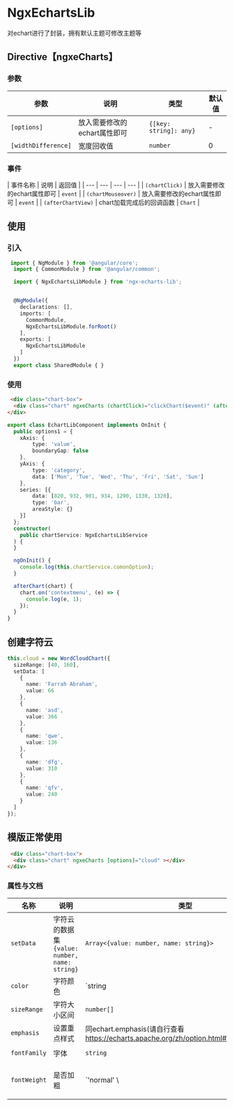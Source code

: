 # NgxEchartsLib

对echart进行了封装，拥有默认主题可修改主题等

## Directive【ngxeCharts】
### 参数
| 参数 | 说明 | 类型 | 默认值 |
| --- | --- | --- | --- |
| `[options]` | 放入需要修改的echart属性即可 | `{[key: string]: any}` | - |
| `[widthDifference]` | 宽度回收值 | `number` | 0 |

### 事件
| 事件名称 | 说明 | 返回值 |
| --- | --- | --- | --- |
| `(chartClick)` | 放入需要修改的echart属性即可 | `event` |
| `(chartMouseover)` | 放入需要修改的echart属性即可 | `event` |
| `(afterChartView)` | chart加载完成后的回调函数 | `Chart` |

## 使用

### 引入

```ts
 import { NgModule } from '@angular/core';
  import { CommonModule } from '@angular/common';

  import { NgxEchartsLibModule } from 'ngx-echarts-lib';


  @NgModule({
    declarations: [],
    imports: [
      CommonModule,
      NgxEchartsLibModule.forRoot()
    ],
    exports: [
      NgxEchartsLibModule
    ]
  })
  export class SharedModule { }
```

### 使用

```html
 <div class="chart-box">
  <div class="chart" ngxeCharts (chartClick)="clickChart($event)" (afterChartView)="afterChart($event)" [options]="options1" ></div>
</div>
```

```ts
export class EchartLibComponent implements OnInit {
  public options1 = {
    xAxis: {
        type: 'value',
        boundaryGap: false
    },
    yAxis: {
        type: 'category',
        data: ['Mon', 'Tue', 'Wed', 'Thu', 'Fri', 'Sat', 'Sun']
    },
    series: [{
        data: [820, 932, 901, 934, 1290, 1330, 1320],
        type: 'bar',
        areaStyle: {}
    }]
  };
  constructor(
    public chartService: NgxEchartsLibService
  ) {
  }

  ngOnInit() {
    console.log(this.chartService.comonOption);
  }

  afterChart(chart) {
    chart.on('contextmenu', (e) => {
      console.log(e, 1);
    });
  }
}
```
## 创建字符云

```ts
this.cloud = new WordCloudChart({
  sizeRange: [40, 160],
  setData: [
    {
      name: 'Farrah Abraham',
      value: 66
    },
    {
      name: 'asd',
      value: 366
    },
    {
      name: 'qwe',
      value: 136
    },
    {
      name: 'dfg',
      value: 310
    },
    {
      name: 'qfv',
      value: 240
    }
  ]
});
```

## 模版正常使用

```html
 <div class="chart-box">
  <div class="chart" ngxeCharts [options]="cloud" ></div>
</div>
```

### 属性与文档
| 名称 | 说明 | 类型 | 默认值 |
| --- | --- | --- | --- |
| `setData` | 字符云的数据集`{value: number, name: string}` | `Array<{value: number, name: string}>` | [] |
| `color` | 字符颜色 | `string | string[]` | Famart |
| `sizeRange` | 字符大小区间 | `number[]` | `[10, 140]` |
| `emphasis` | 设置重点样式 | 同echart.emphasis(请自行查看<a href="https://echarts.apache.org/zh/option.html#legend.emphasis">https://echarts.apache.org/zh/option.html#legend.emphasis</a>) | - |
| `fontFamily` | 字体 | `string` | `sans-serif` |
| `fontWeight` | 是否加粗 | `'normal' \ | 'bold' \| 'bolder' \| 'lighter'` | `bold` |